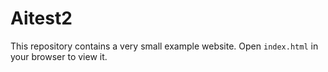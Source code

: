 # Aitest2

This repository contains a very small example website. Open `index.html` in your browser to view it.
